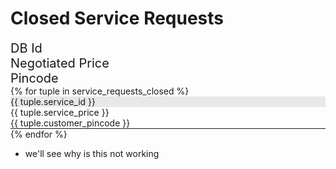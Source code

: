 <h1 class="text-center text-primary lato-black">Closed Service Requests</h1>
    <div class="container lato-regular border border-5 border-primary text-center">
        <div class="row">
            <div style="font-size: 1.25rem;" class="col-4 text-white lato-bold bg-primary">DB Id</div>
            <div style="font-size: 1.25rem;" class="col-4 text-white lato-bold bg-primary">Negotiated Price</div>
            <div style="font-size: 1.25rem;" class="col-4 text-white lato-bold bg-primary">Pincode</div>
        </div>
            {% for tuple in service_requests_closed %}
                <div style="border-bottom: 0.5px solid;" class="row border-secondary">
                    <div style="background-color: hsla(0, 0%, 66%, 0.251);" class="col-4 text-black border-1 border-start border-end border-secondary d-flex align-items-center justify-content-center">{{ tuple.service_id }}</div>
                    <div class="col-4 d-flex align-items-center justify-content-center">{{ tuple.service_price }}</div>
                    <div class="col-4 d-flex align-items-center justify-content-center">{{ tuple.customer_pincode }}</div>
                </div>            
            {% endfor %}
    </div>

- we'll see why is this not working